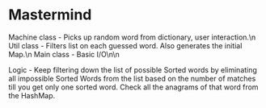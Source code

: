 # Mastermind

Machine class - Picks up random word from dictionary, user interaction.\n
Util class - Filters list on each guessed word. Also generates the initial Map.\n
Main class - Basic I/O\n\n

Logic - Keep filtering down the list of possible Sorted words by eliminating all impossible Sorted Words from the list based on the number of matches till you get only one sorted word. Check all the anagrams of that word from the HashMap.
